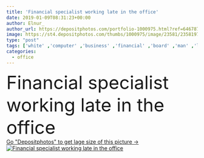 ```yaml
---
title: 'Financial specialist working late in the office'
date: 2019-01-09T08:31:23+00:00
author: Elnur_
author_url: https://depositphotos.com/portfolio-1000975.html?ref=64678756
image: https://st4.depositphotos.com/thumbs/1000975/image/23581/235819764/api_thumb_450.jpg?forcejpeg=true
type: "post"
tags: ['white' ,'computer' ,'business' ,'financial' ,'board' ,'man' ,'line' ,'corporate' ,'office' ,'night' ,'evening' ,'working' ,'manager' ,'laptop' ,'work' ,'internet' ,'businessman' ,'planning' ,'finance' ,'project' ,'busy' ,'strategy' ,'online' ,'company' ,'report' ,'sales' ,'worker' ,'chatting' ,'chat' ,'workplace' ,'search' ,'searching' ,'late' ,'graph' ,'results' ,'chart' ,'profit' ,'expenses' ,'costs' ,'boss' ,'whiteboard' ,'employee' ,'trend' ,'shift' ,'analyst' ,'workaholic' ,'workload' ,'supervisor' ,'reporting' ,'overtime' ]
categories: 
  - office
---
```

<div aling="center">
            <font size="60"> Financial specialist working late in the office</font>   
</div>
<div>
    <a href='https://st4.depositphotos.com/thumbs/1000975/image/23581/235819764/api_thumb_450.jpg?forcejpeg=true?ref=64678756' target=_blank > Go "Depositphotos" to get lage size of this picture ->
        <img href='https://st4.depositphotos.com/thumbs/1000975/image/23581/235819764/api_thumb_450.jpg?forcejpeg=true?ref=64678756' src='https://st4.depositphotos.com/1000975/23581/i/950/depositphotos_235819764-stock-photo-financial-specialist-working-late-in.jpg?forcejpeg=true' alt='Financial specialist working late in the office' >
    </a>
</div>
